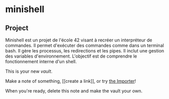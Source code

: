 # minishell

## Project
Minishell est un projet de l'école 42 visant à recréer un interpréteur de commandes.
Il permet d'exécuter des commandes comme dans un terminal bash. Il gère les processus, les redirections et les pipes.
Il inclut une gestion des variables d'environnement.
L'objectif est de comprendre le fonctionnement interne d'un shell.



This is your new *vault*.

Make a note of something, [[create a link]], or try [the Importer](https://help.obsidian.md/Plugins/Importer)!

When you're ready, delete this note and make the vault your own.
